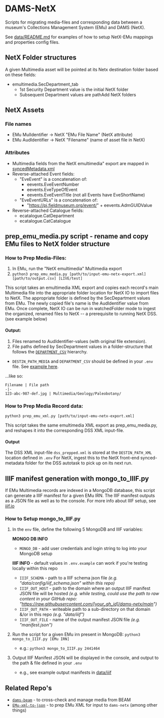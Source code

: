 # DAMS-NetX

Scripts for migrating media-files and corresponding data between a museum's Collections Management System (EMu) and DAMS (NetX). 

See [data/README.md](https://github.com/fieldmuseum/dams-netx/tree/main/data) for examples of how to setup NetX-EMu mappings and properties config files.

## NetX Folder structures

A given Multimedia asset will be pointed at its Netx destination folder based on these fields:
- emultimedia.SecDepartment_tab
  - 1st Security Department value is the initial NetX folder
  - Subsequent Department values are pathAdd NetX folders

## NetX Assets

### File names
- EMu MulIdentifier -> NetX "EMu File Name" (NetX attribute)
- EMu AudIdentifier -> NetX "Filename" (name of asset file in NetX)

### Attributes
- Multimedia fields from the NetX emultimedia" export are mapped in [syncedMetadata.xml](https://github.com/fieldmuseum/dams-netx/blob/main/data/config/syncedMetadata.xml)
- Reverse-attached Event fields:
  - "EveEvent" is a concatenation of:
    - eevents.EveEventNumber
    - eevents.EveTypeOfEvent
    - eevents.EveEventTitle (not all Events have EveShortName)
  - "EveEventURLs" is a concatenation of:
    - "https://pj.fieldmuseum.org/event/" + eevents.AdmGUIDValue
- Reverse-attached Catalogue fields:
  - ecatalogue.CatDepartment
  - ecatalogue.CatCatalogue


## prep_emu_media.py script - rename and copy EMu files to NetX folder structure

### How to Prep Media-Files:
1. In EMu, run the "NetX emultimedia" Multimedia export
2. `python3 prep_emu_media.py [path/to/input-emu-netx-export.xml] [path/to/output.csv] [LIVE/test]`

This script takes an emultimedia XML export and copies each record's main Multimedia file into the appropriate folder location for NetX IO to import files to NetX. The appropriate folder is defined by the SecDepartment values from EMu. The newly copied file's name is the AudIdentifier value from EMu. Once complete, NetX IO can be run in watchedFolder mode to ingest the organized, renamed files to NetX -- a prerequisite to running NetX DSS. (see example below)

#### Output:

1. Files renamed to AudIdentifier-values (with original file extension).
2. File paths defined by SecDepartment values in a folder-structure that follows the [`DEPARTMENT_CSV`](https://github.com/fieldmuseum/dams-netx/blob/main/data/config/SecDepartment_hierarchy.csv) hierarchy.
  - `DESTIN_PATH_MEDIA` and `DEPARTMENT_CSV` should be defined in your `.env` file. See [example here](https://github.com/fieldmuseum/dams-netx/blob/main/.env.example).

...like so:

    Filename | File path
    -|-
    123-abc-987-def.jpg | Multimedia/Geology/Paleobotany/


### How to Prep Media Record data:
`python3 prep_emu_xml.py [path/to/input-emu-netx-export.xml]`

This script takes the same emultimedia XML export as prep_emu_media.py, and reshapes it into 
the corresponding DSS XML input-file.

#### Output
The DSS XML input-file `dss_prepped.xml` is stored at the `DESTIN_PATH_XML` location defined in `.env`
For NetX, ingest this to the NetX front-end synced-metadata folder for the DSS autotask to pick up on its next run.


## IIIF manifest generation with mongo_to_IIIF.py
If EMu Multimedia records are indexed in a MongoDB database, this script can generate a IIIF manifest for a given EMu IRN.
The IIIF manifest outputs as a JSON file as well as to the console.  For more info about IIIF setup, see [iiif.io](https://iiif.io/get-started/how-iiif-works/)

### How to Setup mongo_to_IIIF.py

1. In the `env` file, define the following 5 MongoDB and IIIF variables:

    **MONGO DB INFO**
    - `MONGO_DB` - add user credentials and login string to log into your MongoDB setup

    **IIIF INFO** - default values in `.env.example` can work if you're testing locally within this repo
    - `IIIF_SCHEMA` - path to a IIIF schema json file *(e.g. "data/config/iiif_schema.json" within this repo)*
    - `IIIF_OUT_HOST` - path to the domain where an output IIIF manifest JSON file will be hosted *(e.g. while testing, could use the path to raw content in your GitHub repo: "https://raw.githubusercontent.com/[your_gh_id]/dams-netx/main")*
    - `IIIF_OUT_PATH` - writeable path to a sub-directory on that domain &/or in this repo *(e.g. "data/iiif")*
    - `IIIF_OUT_FILE` - name of the output manifest JSON file *(e.g. "manifest.json")*

2. Run the script for a given EMu irn present in MongoDB: `python3 mongo_to_IIIF.py [EMu IRN]`
    - e.g.:  `python3 mongo_to_IIIF.py 2441464`

3. Output IIIF Manifest JSON will be displayed in the console, and output to the path & file defined in your `.env`
    - e.g., see example output manifests in [data/iiif](data/iiif/)


## Related Repo's

- [`dams-beam`](https://github.com/fieldmuseum/dams-beam) - to cross-check and manage media from BEAM
- [`EMu-xml-to-json`](https://github.com/fieldmuseum/EMu-xml-to-json) - to prep EMu XML for input to `dams-netx` (among other things)

